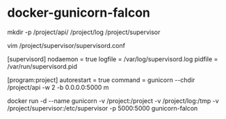 # docker-gunicorn-falcon
mkdir -p /project/api/  /project/log  /project/supervisor

vim /project/supervisor/supervisord.conf

[supervisord]
nodaemon = true
logfile = /var/log/supervisord.log
pidfile = /var/run/supervisord.pid

[program:project]
autorestart = true
command = gunicorn  --chdir /project/api -w 2  -b 0.0.0.0:5000 m



docker run -d --name gunicorn -v /project:/project -v /project/log:/tmp -v /project/supervisor:/etc/supervisor -p 5000:5000 gunicorn-falcon

